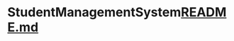 # StudentManagementSystem[README.md](https://github.com/aaadcchen/StudentManagementSystem/files/8799507/README.md)

